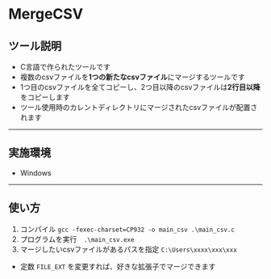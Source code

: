 # MergeCSV

## ツール説明
- C言語で作られたツールです
- 複数のcsvファイルを**1つの新たなcsvファイル**にマージするツールです
- 1つ目のcsvファイルを全てコピーし、2つ目以降のcsvファイルは**2行目以降**をコピーします
- ツール使用時のカレントディレクトリにマージされたcsvファイルが配置されます

----

## 実施環境
- Windows

----

## 使い方
1. コンパイル `gcc -fexec-charset=CP932 -o main_csv .\main_csv.c`
2. プログラムを実行　`.\main_csv.exe`
3. マージしたいcsvファイルがあるパスを指定 `C:\Users\xxxx\xxx\xxx`

- 定数 `FILE_EXT` を変更すれば、好きな拡張子でマージできます